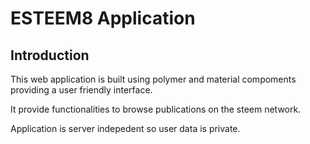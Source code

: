 # ESTEEM8 Application

## Introduction
This web application is built using polymer and material compoments providing a user friendly interface.

It provide functionalities to browse publications on the steem network.

Application is server indepedent so user data is private.
